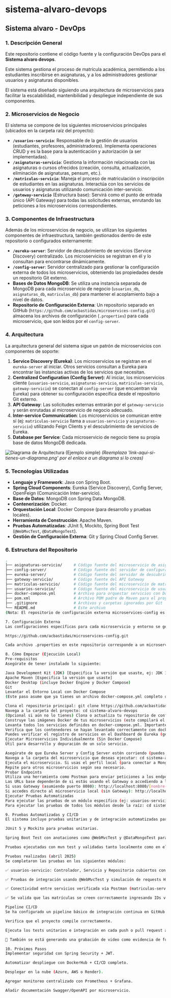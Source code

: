 # sistema-alvaro-devops

## Sistema alvaro - DevOps

### 1. Descripción General

Este repositorio contiene el código fuente y la configuración DevOps para el **Sistema alvaro devops**.

Este sistema gestiona el proceso de matrícula académica, permitiendo a los estudiantes inscribirse en asignaturas, y a los administradores gestionar usuarios y asignaturas disponibles.

El sistema está diseñado siguiendo una arquitectura de microservicios para facilitar la escalabilidad, mantenibilidad y despliegue independiente de sus componentes.

### 2. Microservicios de Negocio

El sistema se compone de los siguientes microservicios principales (ubicados en la carpeta raíz del proyecto):

- **`/usuarios-servicio`**: Responsable de la gestión de usuarios (estudiantes, profesores, administradores). Implementa operaciones CRUD y es la base para la autenticación y autorización (a ser implementadas).
- **`/asignaturas-servicio`**: Gestiona la información relacionada con las asignaturas o cursos ofrecidos (creación, consulta, actualización, eliminación de asignaturas, pensum, etc.).
- **`/matriculas-servicio`**: Maneja el proceso de matriculación o inscripción de estudiantes en las asignaturas. Interactúa con los servicios de usuarios y asignaturas utilizando comunicación inter-servicio.
- **`/gateway-servicio`** (Estructura base): Servirá como el punto de entrada único (API Gateway) para todas las solicitudes externas, enrutando las peticiones a los microservicios correspondientes.

### 3. Componentes de Infraestructura

Además de los microservicios de negocio, se utilizan los siguientes componentes de infraestructura, también gestionados dentro de este repositorio o configurados externamente:

- **`/eureka-server`**: Servidor de descubrimiento de servicios (Service Discovery) centralizado. Los microservicios se registran en él y lo consultan para encontrarse dinámicamente.
- **`/config-server`**: Servidor centralizado para gestionar la configuración externa de todos los microservicios, obteniendo las propiedades desde un repositorio Git externo.
- **Bases de Datos MongoDB**: Se utiliza una instancia separada de MongoDB para cada microservicio de negocio (`usuarios_db`, `asignaturas_db`, `matriculas_db`) para mantener el acoplamiento bajo a nivel de datos.
- **Repositorio de Configuración Externa**: Un repositorio separado en GitHub (`https://github.com/acbastidas/microservices-config.git`) almacena los archivos de configuración (`.properties`) para cada microservicio, que son leídos por el `config-server`.

### 4. Arquitectura

La arquitectura general del sistema sigue un patrón de microservicios con componentes de soporte:

1.  **Service Discovery (Eureka)**: Los microservicios se registran en el `eureka-server` al iniciar. Otros servicios consultan a Eureka para encontrar las instancias activas de los servicios que necesitan.
2.  **Centralized Configuration (Config Server)**: Al iniciar, los microservicios cliente (`usuarios-servicio`, `asignaturas-servicio`, `matriculas-servicio`, `gateway-servicio`) se conectan al `config-server` (que encuentran vía Eureka) para obtener su configuración específica desde el repositorio Git externo.
3.  **API Gateway**: Las solicitudes externas entrarán por el `gateway-servicio` y serán enrutadas al microservicio de negocio adecuado.
4.  **Inter-service Communication**: Los microservicios se comunican entre sí (ej: `matriculas-servicio` llama a `usuarios-servicio` y `asignaturas-servicio`) utilizando Feign Clients y el descubrimiento de servicios de Eureka.
5.  **Database per Service**: Cada microservicio de negocio tiene su propia base de datos MongoDB dedicada.

![Diagrama de Arquitectura (Ejemplo simple)](link-aqui-si-tienes-un-diagrama.png)
_(Reemplaza 'link-aqui-si-tienes-un-diagrama.png' por el enlace a un diagrama si lo creas)_

### 5. Tecnologías Utilizadas

- **Lenguaje y Framework**: Java con Spring Boot.
- **Spring Cloud Components**: Eureka (Service Discovery), Config Server, OpenFeign (Comunicación Inter-servicio).
- **Base de Datos**: MongoDB con Spring Data MongoDB.
- **Contenerización**: Docker.
- **Orquestación Local**: Docker Compose (para desarrollo y pruebas locales).
- **Herramienta de Construcción**: Apache Maven.
- **Pruebas Automatizadas**: JUnit 5, Mockito, Spring Boot Test (`@WebMvcTest`, `@DataMongoTest`).
- **Gestión de Configuración Externa**: Git y Spring Cloud Config Server.

### 6. Estructura del Repositorio

```bash
.
├── asignaturas-servicio/     # Código fuente del microservicio de asignaturas
├── config-server/            # Código fuente del servidor de configuración
├── eureka-server/            # Código fuente del servidor de descubrimiento
├── gateway-servicio/         # Código fuente del API Gateway
├── matriculas-servicio/      # Código fuente del microservicio de matrículas
├── usuarios-servicio/        # Código fuente del microservicio de usuarios
├── docker-compose.yml        # Archivo para orquestar servicios con Docker Compose (a definir)
├── pom.xml                   # Archivo POM padre de Maven para el proyecto multi-módulo
├── .gitignore                # Archivos y carpetas ignorados por Git
└── README.md                 # Este archivo
(Nota: El repositorio de configuración externa microservices-config es independiente y no se incluye en esta estructura de carpetas principal).

7. Configuración Externa
Las configuraciones específicas para cada microservicio y entorno se gestionan de forma centralizada en el siguiente repositorio de GitHub, que es leído por el config-server:

https://github.com/acbastidas/microservices-config.git

Cada archivo .properties en este repositorio corresponde a un microservicio (ej: usuarios-servicio.properties, application.properties para configuración compartida).

8. Cómo Empezar (Ejecución Local)
Pre-requisitos
Asegúrate de tener instalado lo siguiente:

Java Development Kit (JDK) [Especifica la versión que usaste, ej: JDK 17]
Apache Maven [Especifica la versión que usaste]
Docker Desktop (incluye Docker Engine y Docker Compose)
Git
Levantar el Entorno Local con Docker Compose
(Este paso asume que ya tienes un archivo docker-compose.yml completo que defina todos los servicios: MongoDBs, Eureka, Config Server, Microservicios y Gateway).

Clona el repositorio principal: git clone https://github.com/acbastidas/sistema-alvaro-devops.git (Asegúrate de usar la URL correcta de tu repositorio principal)
Navega a la carpeta del proyecto: cd sistema-alvaro-devops
(Opcional si aún no lo tienes) Clona o actualiza tu repositorio de configuración externa. Asegúrate de que el config-server esté apuntando a este repositorio clonado o al remoto en GitHub. git clone https://github.com/acbastidas/microservices-config.git ../microservices-config (La ubicación puede variar, asegúrate que coincida con la config del config-server)
Construye las imágenes Docker de tus microservicios (esto compilará el código y creará las imágenes): mvn clean package -DskipTests docker-compose build (Nota: -DskipTests salta las pruebas durante el package, si quieres ejecutarlas, omite este flag)
Levanta todos los servicios definidos en docker-compose.yml. Importante: El orden en el archivo docker-compose.yml o la configuración de dependencias (depends_on) es crucial (MongoDBs -> Eureka -> Config Server -> Microservicios -> Gateway). docker-compose up -d (-d para ejecutar en segundo plano)
Verifica que los contenedores se hayan levantado correctamente con docker-compose ps.
Puedes verificar el registro de servicios en el Dashboard de Eureka (generalmente en http://localhost:8761).
Ejecutar Microservicios Individualmente (Sin Docker Compose)
Útil para desarrollo y depuración de un solo servicio.

Asegúrate de que Eureka Server y Config Server estén corriendo (puedes levantarlos con Docker Compose o ejecutarlos individualmente con mvn spring-boot:run). Si corres las BDs fuera de Docker Compose, asegúrate también de que estén activas.
Navega a la carpeta del microservicio que deseas ejecutar: cd sistema-alvaro-devops/usuarios-servicio (o el módulo correspondiente)
Ejecuta el microservicio. Si usas el perfil local (para conectar a Mongo en localhost en lugar del nombre del servicio de Docker Compose), actívalo: mvn spring-boot:run -Dspring-boot.run.profiles=local (Asegúrate de que tu application-local.properties o @TestPropertySource use localhost para la BD si la corres localmente fuera de Docker Compose).
Repite para otros microservicios según sea necesario.
Probar Endpoints
Utiliza una herramienta como Postman para enviar peticiones a los endpoints de tus microservicios.
Las URLs base dependerán de si estás usando el Gateway o accediendo a los servicios directamente, y si corren localmente o en Docker Compose.
Si usas Gateway (asumiendo puerto 8080): http://localhost:8080/[nombre-servicio]/[ruta] (ej: http://localhost:8080/usuarios/users)
Si accedes directo al microservicio local (sin Gateway): http://localhost:[puerto-servicio]/[ruta] (ej: http://localhost:8081/users para usuarios)
Ejecutar Pruebas Automatizadas
Para ejecutar las pruebas de un módulo específico (ej: usuarios-servicio): cd sistema-alvaro-devops/usuarios-servicio mvn clean test -e (El flag -e muestra mas detalles si hay errores)
Para ejecutar las pruebas de todos los módulos desde la raíz: cd sistema-alvaro-devops mvn clean test -e

9. Pruebas Automatizadas y CI/CD
El sistema incluye pruebas unitarias y de integración automatizadas para los microservicios, con cobertura en capas de controlador, servicio y repositorio. Las pruebas utilizan:

JUnit 5 y Mockito para pruebas unitarias.

Spring Boot Test con anotaciones como @WebMvcTest y @DataMongoTest para pruebas de integración.

Pruebas ejecutadas con mvn test y validadas tanto localmente como en el pipeline CI.

Pruebas realizadas (abril 2025)
Se completaron las pruebas en los siguientes módulos:

✅ usuarios-servicio: Controlador, Servicio y Repositorio cubiertos con tests automatizados.

✅ Pruebas de integración usando @WebMvcTest y simulación de requests HTTP.

✅ Conectividad entre servicios verificada vía Postman (matriculas-servicio consume usuarios-servicio y asignaturas-servicio correctamente).

✅ Se valida que las matrículas se creen correctamente ingresando IDs válidos de usuario y asignatura.

Pipeline CI/CD
Se ha configurado un pipeline básico de integración continua en GitHub Actions (.github/workflows/test.yml) que:

Verifica que el proyecto compile correctamente.

Ejecuta los tests unitarios e integración en cada push o pull request a la rama main.

🎥 También se está generando una grabación de video como evidencia de funcionamiento exitoso del sistema completo con Docker + Postman.

10. Próximos Pasos
Implementar seguridad con Spring Security + JWT.

Automatizar despliegue con DockerHub + CI/CD completo.

Desplegar en la nube (Azure, AWS o Render).

Agregar monitoreo centralizado con Prometheus + Grafana.

Añadir documentación Swagger/OpenAPI por microservicio.
```
